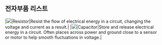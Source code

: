 ## 전자부품 리스트
|![](https://s3-us-west-1.amazonaws.com/123d-circuits-symbols/schematic_symbol_4255_thumb.png)|Resistor|Resist the flow of electrical energy in a circuit, changing the voltage and current as a result.|
|![](https://s3-us-west-1.amazonaws.com/123d-circuits-symbols/schematic_symbol_4255_thumb.png)|Capacitor|Store and release electrical energy in a circuit. Often places across power and ground close to a sensor or motor to help smooth fluctuations in voltage.|
